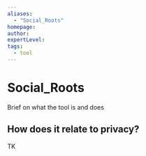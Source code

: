 ```yaml
---
aliases:
  - "Social_Roots"
homepage: 
author: 
expertLevel: 
tags:
  - tool
---
```

# Social_Roots

Brief on what the tool is and does 

## How does it relate to privacy?

TK 


